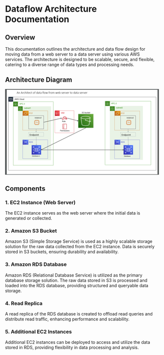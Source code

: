 # Dataflow Architecture Documentation

## Overview

This documentation outlines the architecture and data flow design for moving data from a web server to a data server using various AWS services. The architecture is designed to be scalable, secure, and flexible, catering to a diverse range of data types and processing needs.

## Architecture Diagram

![Dataflow Architecture Diagram](https://github.com/N-PrasanthKumar/Web-Matrix/blob/main/ScreenShot/Screenshot%202024-06-06%20213716.png)


## Components

### 1. EC2 Instance (Web Server)

The EC2 instance serves as the web server where the initial data is generated or collected.

### 2. Amazon S3 Bucket

Amazon S3 (Simple Storage Service) is used as a highly scalable storage solution for the raw data collected from the EC2 instance. Data is securely stored in S3 buckets, ensuring durability and availability.

### 3. Amazon RDS Database

Amazon RDS (Relational Database Service) is utilized as the primary database storage solution. The raw data stored in S3 is processed and loaded into the RDS database, providing structured and queryable data storage.

### 4. Read Replica

A read replica of the RDS database is created to offload read queries and distribute read traffic, enhancing performance and scalability.

### 5. Additional EC2 Instances

Additional EC2 instances can be deployed to access and utilize the data stored in RDS, providing flexibility in data processing and analysis.


